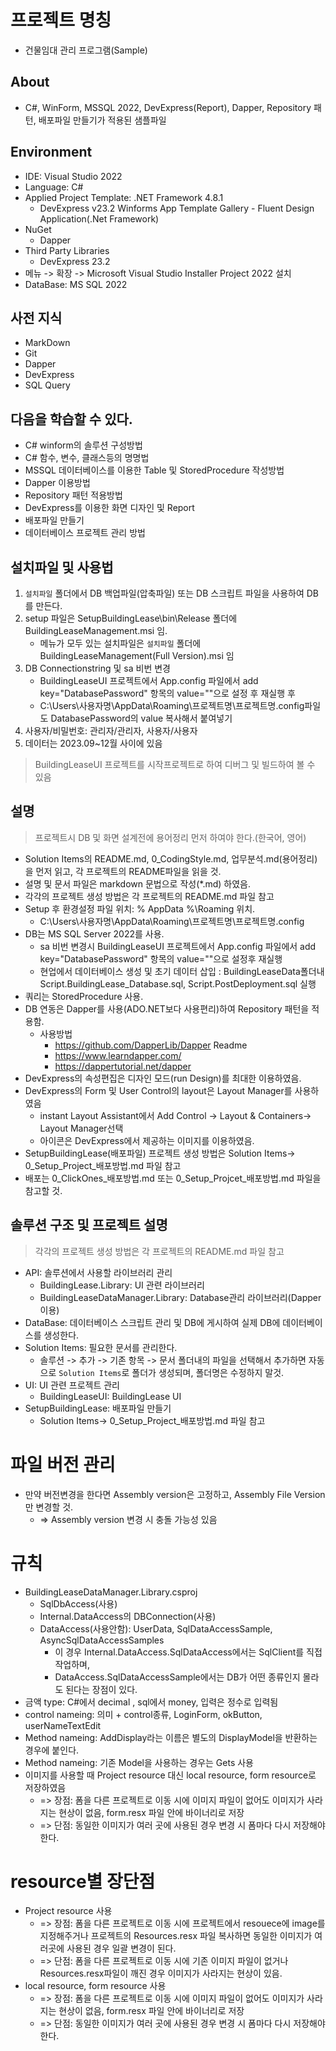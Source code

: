 ﻿# 프로젝트 명칭
* 건물임대 관리 프로그램(Sample)

## About
* C#, WinForm, MSSQL 2022, DevExpress(Report), Dapper, Repository 패턴, 배포파일 만들기가 적용된 샘플파일

## Environment
* IDE: Visual Studio 2022
* Language: C#
* Applied Project Template: .NET Framework 4.8.1
    * DevExpress v23.2 Winforms App Template Gallery - Fluent Design Application(.Net Framework)  
* NuGet  
    * Dapper
* Third Party Libraries
    * DevExpress 23.2
* 메뉴 -> 확장 -> Microsoft Visual Studio Installer Project 2022 설치
* DataBase: MS SQL 2022

## 사전 지식
* MarkDown
* Git
* Dapper
* DevExpress
* SQL Query

## 다음을 학습할 수 있다.
* C# winform의 솔루션 구성방법
* C# 함수, 변수, 클래스등의 명명법
* MSSQL 데이터베이스를 이용한 Table 및 StoredProcedure 작성방법
* Dapper 이용방법
* Repository 패턴 적용방법
* DevExpress를 이용한 화면 디자인 및 Report
* 배포파일 만들기
* 데이터베이스 프로젝트 관리 방법

## 설치파일 및 사용법
1. `설치파일` 폴더에서 DB 백업파일(압축파일) 또는 DB 스크립트 파일을 사용하여 DB를 만든다.
2. setup 파일은 SetupBuildingLease\bin\Release 폴더에 BuildingLeaseManagement.msi 임.
    * 메뉴가 모두 있는 설치파일은 `설치파일` 폴더에 BuildingLeaseManagement(Full Version).msi 임
3. DB Connectionstring 및 sa 비번 변경
    * BuildingLeaseUI 프로젝트에서 App.config 파일에서 add key="DatabasePassword" 항목의 value=""으로 설정 후 재실행 후
    * C:\Users\사용자명\AppData\Roaming\프로젝트명\프로젝트명.config파일도 DatabasePassword의 value 복사해서 붙여넣기
4. 사용자/비밀번호: 관리자/관리자, 사용자/사용자
5. 데이터는 2023.09~12월 사이에 있음
> BuildingLeaseUI 프로젝트를 시작프로젝트로 하여 디버그 및 빌드하여 볼 수 있음

## 설명
> 프로젝트시 DB 및 화면 설계전에 용어정리 먼저 하여야 한다.(한국어, 영어)

* Solution Items의 README.md, 0_CodingStyle.md, 업무분석.md(용어정리)을 먼저 읽고, 각 프로젝트의 README파일을 읽을 것.
* 설명 및 문서 파일은 markdown 문법으로 작성(*.md) 하였음.
* 각각의 프로젝트 생성 방법은 각 프로젝트의 README.md 파일 참고
* Setup 후 환경설정 파일 위치: % AppData %\Roaming 위치. 
    * C:\Users\사용자명\AppData\Roaming\프로젝트명\프로젝트명.config
* DB는 MS SQL Server 2022를 사용.
    * sa 비번 변경시 BuildingLeaseUI 프로젝트에서 App.config 파일에서 add key="DatabasePassword" 항목의 value=""으로 설정후 재실행
    * 현업에서 데이터베이스 생성 및 초기 데이터 삽입 : BuildingLeaseData폴더내 Script.BuildingLease_Database.sql, Script.PostDeployment.sql 실행
* 쿼리는 StoredProcedure 사용. 
* DB 연동은 Dapper를 사용(ADO.NET보다 사용편리)하여 Repository 패턴을 적용함.
    * 사용방법
        * https://github.com/DapperLib/Dapper Readme
        * https://www.learndapper.com/
        * https://dappertutorial.net/dapper
* DevExpress의 속성편집은 디자인 모드(run Design)를 최대한 이용하였음.
* DevExpress의 Form 및 User Control의 layout은 Layout Manager를 사용하였음
    * instant Layout Assistant에서 Add Control -> Layout & Containers-> Layout Manager선택
    * 아이콘은 DevExpress에서 제공하는 이미지를 이용하였음.
* SetupBuildingLease(배포파일) 프로젝트 생성 방법은 Solution Items-> 0_Setup_Project_배포방법.md 파일 참고
* 배포는 0_ClickOnes_배포방법.md 또는 0_Setup_Projcet_배포방법.md 파일을 참고할 것.

## 솔루션 구조 및 프로젝트 설명
> 각각의 프로젝트 생성 방법은 각 프로젝트의 README.md 파일 참고

* API: 솔루션에서 사용할 라이브러리 관리
    * BuildingLease.Library: UI 관련 라이브러리
    * BuildingLeaseDataManager.Library: Database관리 라이브러리(Dapper 이용)
* DataBase: 데이터베이스 스크립트 관리 및 DB에 게시하여 실제 DB에 데이터베이스를 생성한다.
* Solution Items: 필요한 문서를 관리한다. 
    * 솔루션 -> 추가 -> 기존 항목 -> 문서 폴더내의 파일을 선택해서 추가하면 자동으로 `Solution Items`로 폴더가 생성되며, 폴더명은 수정하지 말것.
* UI: UI 관련 프로젝트 관리
    * BuildingLeaseUI: BuildingLease UI
* SetupBuildingLease: 배포파일 만들기
    * Solution Items-> 0_Setup_Project_배포방법.md 파일 참고
	
# 파일 버전 관리
* 만약 버전변경을 한다면 Assembly version은 고정하고, Assembly File Version만 변경할 것.
    * => Assembly version 변경 시 충돌 가능성 있음

# 규칙
* BuildingLeaseDataManager.Library.csproj
    * SqlDbAccess(사용)
    * Internal.DataAccess의 DBConnection(사용)
    * DataAccess(사용안함): UserData, SqlDataAccessSample, AsyncSqlDataAccessSamples
        * 이 경우 Internal.DataAccess.SqlDataAccess에서는 SqlClient를 직접 작업하며, 
	    * DataAccess.SqlDataAccessSample에서는 DB가 어떤 종류인지 몰라도 된다는 장점이 있다.
* 금액 type: C#에서 decimal , sql에서 money, 입력은 정수로 입력됨
* control nameing: 의미 + control종류, LoginForm, okButton, userNameTextEdit
* Method nameing: AddDisplay라는 이름은 별도의 DisplayModel을 반환하는 경우에 붙인다.
* Method nameing: 기존 Model을 사용하는 경우는 Gets 사용
* 이미지를 사용할 때 Project resource 대신 local resource, form resource로 저장하였음
    * => 장점: 폼을 다른 프로젝트로 이동 시에 이미지 파일이 없어도 이미지가 사라지는 현상이 없음, form.resx 파일 안에 바이너리로 저장
    * => 단점: 동일한 이미지가 여러 곳에 사용된 경우 변경 시 폼마다 다시 저장해야 한다.

# resource별 장단점
* Project resource 사용
    * => 장점: 폼을 다른 프로젝트로 이동 시에 프로젝트에서 resouece에 image를 지정해주거나 프로젝트의 Resources.resx 파일 복사하면 동일한 이미지가 여러곳에 사용된 경우 일괄 변경이 된다.
    * => 단점: 폼을 다른 프로젝트로 이동 시에 기존 이미지 파일이 없거나 Resources.resx파일이 깨진 경우 이미지가 사라지는 현상이 있음.
* local resource, form resource 사용
    * => 장점: 폼을 다른 프로젝트로 이동 시에 이미지 파일이 없어도 이미지가 사라지는 현상이 없음, form.resx 파일 안에 바이너리로 저장
    * => 단점: 동일한 이미지가 여러 곳에 사용된 경우 변경 시 폼마다 다시 저장해야 한다.
